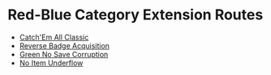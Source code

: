 # Red-Blue Category Extension Routes

* [Catch'Em All Classic](catch-em-all-classic/)
* [Reverse Badge Acquisition](reverse-badge-acquisition/)
* [Green No Save Corruption](no-save-corruption-green-jpn/)
* [No Item Underflow](no-item-underflow/)
